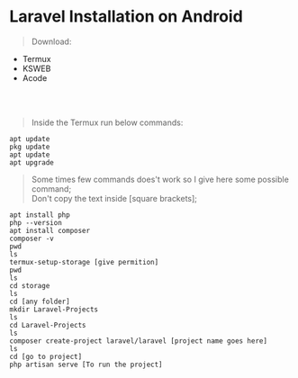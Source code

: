 # Laravel Installation on Android
> Download:

- Termux
- KSWEB
- Acode

<br><br>
> Inside the Termux run below commands:

```
apt update
pkg update
apt update
apt upgrade
```

> Some times few commands does't work so I give here some possible command;<br>
Don't copy the text inside [square brackets];

```
apt install php
php --version
apt install composer
composer -v
pwd
ls
termux-setup-storage [give permition]
pwd
ls
cd storage
ls
cd [any folder]
mkdir Laravel-Projects
ls
cd Laravel-Projects
ls
composer create-project laravel/laravel [project name goes here]
ls
cd [go to project]
php artisan serve [To run the project]
```

